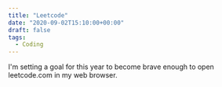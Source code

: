 ```yaml
---
title: "Leetcode"
date: "2020-09-02T15:10:00+00:00"
draft: false
tags:
  - Coding
---
```


I'm setting a goal for this year to become brave enough to open leetcode.com in my web browser.
